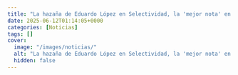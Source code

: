 ```yaml
---
title: "La hazaña de Eduardo López en Selectividad, la 'mejor nota' en la PAU 2025 de Murcia con un 9,98 - 'Quiero diseñar cohetes'"
date: 2025-06-12T01:14:05+0000
categories: [Noticias]
tags: []
cover:
  image: "/images/noticias/"
  alt: "La hazaña de Eduardo López en Selectividad, la 'mejor nota' en la PAU 2025 de Murcia con un 9,98 - 'Quiero diseñar cohetes'"
  hidden: false
---
```



